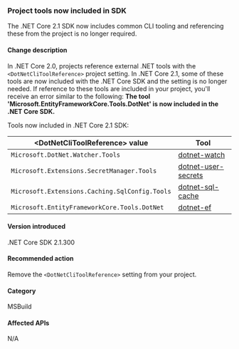 ### Project tools now included in SDK

The .NET Core 2.1 SDK now includes common CLI tooling and referencing these from the project is no longer required.

#### Change description

In .NET Core 2.0, projects reference external .NET tools with the `<DotNetCliToolReference>` project setting. In .NET Core 2.1, some of these tools are now  included with the .NET Core SDK and the setting is no longer needed. If reference to these tools are included in your project, you'll receive an error similar to the following: **The tool 'Microsoft.EntityFrameworkCore.Tools.DotNet' is now included in the .NET Core SDK.**

Tools now included in .NET Core 2.1 SDK:

| \<DotNetCliToolReference> value                   | Tool                                                                                                            |
|------------------------------------------------|-----------------------------------------------------------------------------------------------------------------|
| `Microsoft.DotNet.Watcher.Tools`               | [dotnet-watch](https://github.com/dotnet/aspnetcore/blob/master/src/Tools/dotnet-watch/README.md)               |
| `Microsoft.Extensions.SecretManager.Tools`     | [dotnet-user-secrets](https://github.com/dotnet/aspnetcore/blob/master/src/Tools/dotnet-user-secrets/README.md) |
| `Microsoft.Extensions.Caching.SqlConfig.Tools` | [dotnet-sql-cache](https://github.com/dotnet/aspnetcore/blob/master/src/Tools/dotnet-sql-cache/README.md)       |
| `Microsoft.EntityFrameworkCore.Tools.DotNet`   | [dotnet-ef](/ef/core/miscellaneous/cli/dotnet)                                                                  |

#### Version introduced

.NET Core SDK 2.1.300

#### Recommended action

Remove the `<DotNetCliToolReference>` setting from your project.

#### Category

MSBuild

#### Affected APIs

N/A
